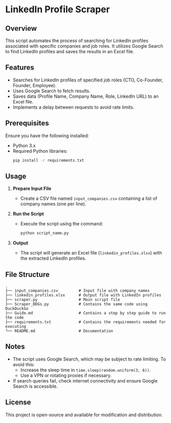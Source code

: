 # LinkedIn Profile Scraper

## Overview
This script automates the process of searching for LinkedIn profiles associated with specific companies and job roles. It utilizes Google Search to find LinkedIn profiles and saves the results in an Excel file.

## Features
- Searches for LinkedIn profiles of specified job roles (CTO, Co-Founder, Founder, Employee).
- Uses Google Search to fetch results.
- Saves data (Profile Name, Company Name, Role, LinkedIn URL) to an Excel file.
- Implements a delay between requests to avoid rate limits.

## Prerequisites
Ensure you have the following installed:
- Python 3.x
- Required Python libraries:
  ```bash
  pip install -r requirements.txt
  ```

## Usage
1. **Prepare Input File**
   - Create a CSV file named `input_companies.csv` containing a list of company names (one per line).

2. **Run the Script**
   - Execute the script using the command:
     ```bash
     python script_name.py
     ```

3. **Output**
   - The script will generate an Excel file (`linkedin_profiles.xlsx`) with the extracted LinkedIn profiles.

## File Structure
```
.
├── input_companies.csv         # Input file with company names
├── linkedin_profiles.xlsx      # Output file with LinkedIn profiles
├── scraper.py                  # Main script file
├── Scraper_DDGs.py             # Contains the same code using DuckDuckGo
├── Guide.md                    # Contains a step by step guide to run the code
├── requirements.txt            # Contains the requirements needed for executing
└── README.md                   # Documentation
```

## Notes
- The script uses Google Search, which may be subject to rate limiting. To avoid this:
  - Increase the sleep time in `time.sleep(random.uniform(3, 6))`.
  - Use a VPN or rotating proxies if necessary.
- If search queries fail, check internet connectivity and ensure Google Search is accessible.

## License
This project is open-source and available for modification and distribution.

